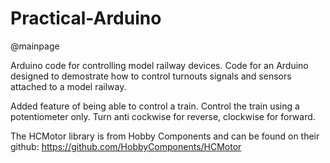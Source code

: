 # Practical-Arduino

@mainpage

Arduino code for controlling model railway devices.
Code for an Arduino designed to demostrate how to control turnouts signals and sensors attached to a model railway.

Added feature of being able to control a train.
Control the train using a potentiometer only. Turn anti cockwise for reverse, clockwise for forward.

The HCMotor library is from Hobby Components and can be found on their github: https://github.com/HobbyComponents/HCMotor 
